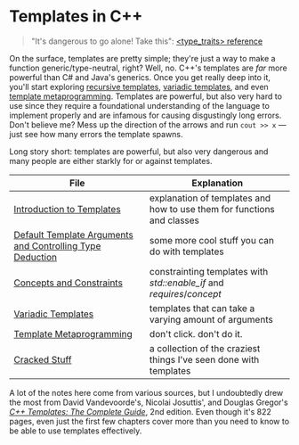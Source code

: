 # Templates in C++
> "It's dangerous to go alone! Take this": [\<type_traits\> reference](https://en.cppreference.com/w/cpp/header/type_traits) <br />

On the surface, templates are pretty simple; they're just a way to make a function generic/type-neutral, right? Well, no. C++'s templates are _far_ more powerful than
C# and Java's generics. Once you get really deep into it, you'll start exploring [recursive templates](http://www.oxfordalgorithmics.com/2014/10/06/c-template-recursion-and-specialisation/), [variadic templates](https://eli.thegreenplace.net/2014/variadic-templates-in-c/), and even [template metaprogramming](https://www.fluentcpp.com/2017/06/02/write-template-metaprogramming-expressively/). Templates are powerful, but also very hard to use since they require a foundational understanding of the language to implement properly and are infamous for causing disgustingly long errors. Don't believe me? Mess up the direction of the arrows and run `cout >> x` — just see how many errors the template spawns.

Long story short: templates are powerful, but also very dangerous and many people are either starkly for or against templates.

| File | Explanation |
| ---- | ----------- |
| [Introduction to Templates](https://github.com/EthanC2/Notes-and-Writeups/blob/main/C%2B%2B/Templates/Introduction%20to%20Templates.md) | explanation of templates and how to use them for functions and classes |
| [Default Template Arguments and Controlling Type Deduction](https://github.com/EthanC2/Notes-and-Writeups/blob/main/C%2B%2B/Templates/Miscellaneous.md) | some more cool stuff you can do with templates |
| [Concepts and Constraints](https://github.com/EthanC2/Notes-and-Writeups/blob/main/C++/Templates/Constraints%20and%20Concepts.md) | constrainting templates with _std::enable\_if_ and _requires_/_concept_ |
| [Variadic Templates](https://github.com/EthanC2/Notes-and-Writeups/blob/main/C%2B%2B/Advanced/Variadic%20Functions.md#variadic-templates-c11) | templates that can take a varying amount of arguments  |
| [Template Metaprogramming](https://github.com/EthanC2/Notes-and-Writeups/blob/main/C%2B%2B/Templates/Template%20Metaprogramming.md) | don't click. don't do it. |
| [Cracked Stuff](https://github.com/EthanC2/Notes-and-Writeups/blob/main/C%2B%2B/Templates/Cracked%20Stuff.md) | a collection of the craziest things I've seen done with templates |

A lot of the notes here come from various sources, but I undoubtedly drew the most from David Vandevoorde's, Nicolai Josuttis', and Douglas Gregor's [_C++ Templates: The Complete Guide_](https://www.amazon.com/C-Templates-Complete-Guide-2nd/dp/0321714121), 2nd edition. Even though it's 822 pages, even just the first few chapters cover more than you need
to know to be able to use templates effectively.
